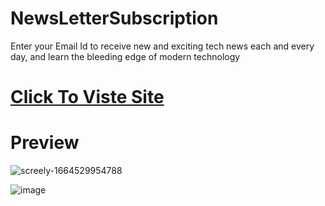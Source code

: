 # NewsLetterSubscription
Enter your Email Id to receive new and exciting tech news each and every day, and learn the bleeding edge of modern technology 

# <a href="https://sleepy-woodland-16750.herokuapp.com/"> Click To Viste Site </a>

# Preview
![screely-1664529954788](https://user-images.githubusercontent.com/99864714/193239447-af6c50c3-8d19-45cf-85c3-164fd7c6fac5.png)



![image](https://user-images.githubusercontent.com/99864714/192817106-07cbc10e-c571-49c4-907a-f35e3d25f8cc.png)
